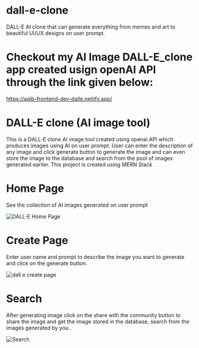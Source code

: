 # dall-e-clone
DALL-E AI clone that can generate everything from memes and art to beautiful UI/UX designs on user prompt.

# Checkout my AI Image DALL-E_clone app created usign openAI API through the link given below:
https://aqib-frontend-dev-dalle.netlify.app/


# DALL-E clone (AI image tool)
This is a DALL-E clone AI image tool created using openai API which produces images using AI on user prompt. User can enter the description of any image and click generate button to generate the image and can even store the image to the database and search from the pool of images generated earlier. This project is created using MERN Stack

# Home Page
See the collection of AI images generated on user prompt

![DALL-E Home Page](https://user-images.githubusercontent.com/37264147/218188568-7730bddf-e44d-4a93-ade9-13c3d53fcbbb.jpg)

# Create Page
Enter user name and prompt to describe the image you want to generate and click on the generate button.

![dall e create page](https://user-images.githubusercontent.com/37264147/218188766-f3277fba-593d-4d3a-9f1a-3131210301d4.jpg)

# Search
After generating image click on the share with the community button to share the image and get the image stored in the database, search from the images generated by you..

![Search ](https://user-images.githubusercontent.com/37264147/218189065-5536493d-fbee-4b28-ae78-4fe2e5b49426.jpg)



